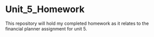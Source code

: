 # Unit_5_Homework
This repository will hold my completed homework as it relates to the financial planner assignment for unit 5.
